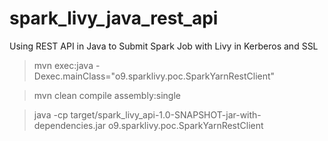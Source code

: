 # spark_livy_java_rest_api
Using REST API in Java to Submit Spark Job with Livy in Kerberos and SSL

> mvn exec:java -Dexec.mainClass="o9.sparklivy.poc.SparkYarnRestClient"

> mvn clean compile assembly:single 

> java -cp  target/spark_livy_api-1.0-SNAPSHOT-jar-with-dependencies.jar o9.sparklivy.poc.SparkYarnRestClient

